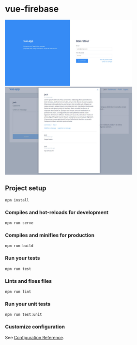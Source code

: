 # vue-firebase

<p float="left">
<img src="https://github.com/Maxime-Beaufils/vue-firebase/blob/master/img/ce2.jpg" width="420">
<img src="https://github.com/Maxime-Beaufils/vue-firebase/blob/master/img/ce1.jpg" width="420">
</p>

## Project setup
```
npm install
```

### Compiles and hot-reloads for development
```
npm run serve
```

### Compiles and minifies for production
```
npm run build
```

### Run your tests
```
npm run test
```

### Lints and fixes files
```
npm run lint
```

### Run your unit tests
```
npm run test:unit
```

### Customize configuration
See [Configuration Reference](https://cli.vuejs.org/config/).

